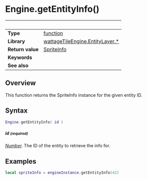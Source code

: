 # Engine.getEntityInfo()

|                      | &nbsp;
| -------------------- | ---------------------------------------------------------------
| __Type__             | [function](http://docs.coronalabs.com/api/type/Function.html)
| __Library__          | [wattageTileEngine.EntityLayer.*](type_entityLayer.markdown)
| __Return value__     | [SpriteInfo](../spriteInfo/type_spriteInfo.markdown)
| __Keywords__         |
| __See also__         |


## Overview

This function returns the SpriteInfo instance for the given entity ID.


## Syntax

``````lua
Engine.getEntityInfo( id )
``````

##### id <small>(required)</small>
_[Number](https://docs.coronalabs.com/api/type/Number.html)._
The ID of the entity to retrieve the info for.

## Examples

``````lua
local spriteInfo = engineInstance.getEntityInfo(42)
``````
